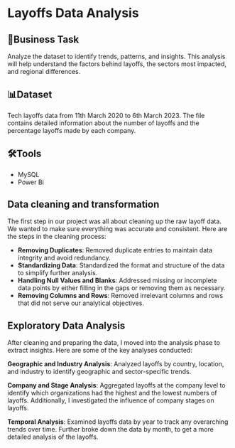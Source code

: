 # Layoffs Data Analysis
## 💼Business Task
Analyze the dataset to identify trends, patterns, and insights. This analysis will help understand the factors behind layoffs, the sectors most impacted, and regional differences.
## 📊Dataset
Tech layoffs data from 11th March 2020 to 6th March 2023. The file contains detailed information about the number of layoffs and the percentage layoffs made by each company.
## 🛠️Tools
- MySQL
- Power Bi
## Data cleaning and transformation
The first step in our project was all about cleaning up the raw layoff data. We wanted to make sure everything was accurate and consistent. Here are the steps in the cleaning process:

- __Removing Duplicates__: Removed duplicate entries to maintain data integrity and avoid redundancy.
- __Standardizing Data__: Standardized the format and structure of the data to simplify further analysis.
- __Handling Null Values and Blanks__: Addressed missing or incomplete data points by either filling in the gaps or removing them as necessary.
- __Removing Columns and Rows__: Removed irrelevant columns and rows that did not serve our analytical objectives.

## Exploratory Data Analysis
After cleaning and preparing the data, I moved into the analysis phase to extract  insights. Here are some of the key analyses conducted:

__Geographic and Industry Analysis__: Analyzed layoffs by country, location, and industry to identify geographic and sector-specific trends. 

__Company and Stage Analysis__: Aggregated layoffs at the company level to identify which organizations had the highest and the lowest numbers of layoffs. Additionally, I investigated the influence of company stages on layoffs.

__Temporal Analysis__: Examined layoffs data by year to track any overarching trends over time. Further broke down the data by month, to get a more detailed analysis of the layoffs.
